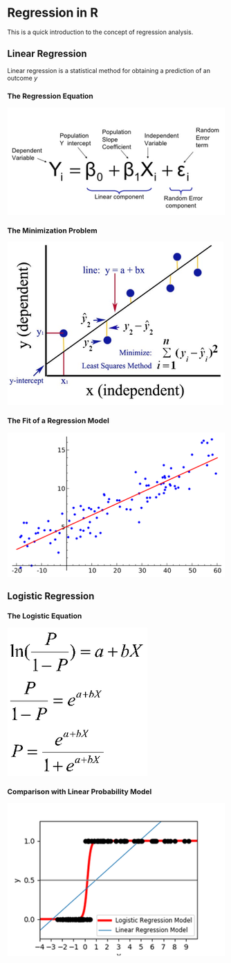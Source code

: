 # Regression in R

This is a quick introduction to the concept of regression analysis. 

## Linear Regression 

Linear regression is a statistical method for obtaining a prediction of an outcome $y$

### The Regression Equation

<img src="Images/Regression_Equation.png">

### The Minimization Problem

<img src="Images/Regression_Minimization.png">

### The Fit of a Regression Model

<img src="Images/Linear_regression.png">

## Logistic Regression

### The Logistic Equation

<img src="Images/Logistic_Regression_Equation.gif">

### Comparison with Linear Probability Model

<img src="Images/Logistic_vs_OLS_Regression.png">



